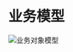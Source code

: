 # 业务模型

![业务对象模型](http://www.plantuml.com/plantuml/proxy?cache=no&src=https://raw.githubusercontent.com/nemoworks/rodaki/master/docs/uml/model-v3.pu)


